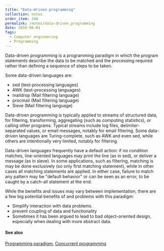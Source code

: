 ```yaml
---
title: "Data-driven programming"
collection: notes
order_item: 240
permalink: /notes/data-driven_programming
date: 2016-06-01
Tags:
  - Computer engineering
  - Programming
---
```


Data-driven programming is a programming paradigm in which the program statements describe the data to be matched and the processing required rather than defining a sequence of steps to be taken.

Some data-driven languages are:
* sed (text-processing languages)
* AWK (text-processing languages)
* maildrop (Mail filtering language)
* procmail (Mail filtering language)
* Sieve (Mail filtering language)

Data-driven programming is typically applied to streams of structured data, for filtering, transforming, aggregating (such as computing statistics), or calling other programs. Typical streams include log files, delimiter-separated values, or email messages, notably for email filtering. Some data-driven languages are Turing-complete, such as AWK and even sed, while others are intentionally very limited, notably for filtering.

Data-driven languages frequently have a default action: if no condition matches, line-oriented languages may print the line (as in sed), or deliver a message (as in sieve). In some applications, such as filtering, matching is may be done exclusively (so only first matching statement), while in other cases all matching statements are applied. In either case, failure to match any pattern may be "default behavior" or can be seen as an error, to be caught by a catch-all statement at the end.

While the benefits and issues may vary between implementation, there are a few big potential benefits of and problems with this paradigm:
* Simplify interaction with data problems.
* prevent coupling of data and functionality
* Sometimes it has been argued to lead to bad object-oriented design, especially when dealing with more abstract data.


#### See also
[Programming paradigm](/notes/programming_paradigm), [Concurrent programming](/notes/concurrent_programming)








